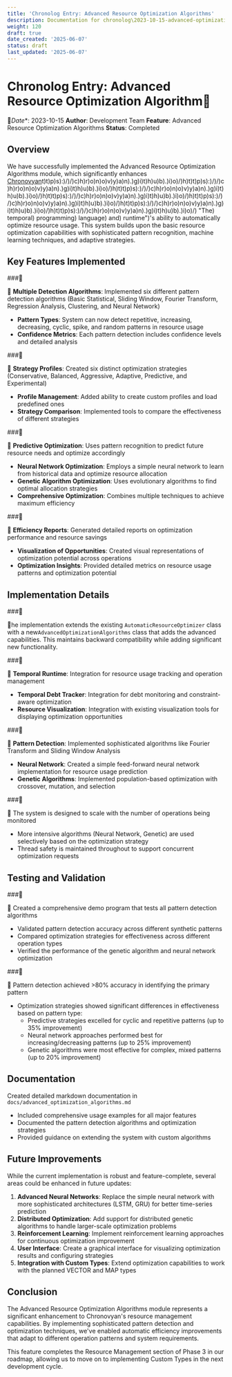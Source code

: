```yaml
---
title: 'Chronolog Entry: Advanced Resource Optimization Algorithms'
description: Documentation for chronolog\2023-10-15-advanced-optimization-algorithms.md
weight: 120
draft: true
date_created: '2025-06-07'
status: draft
last_updated: '2025-06-07'
---
```


# Chronolog Entry: Advanced Resource Optimization Algorithm
*Date**: 2023-10-15
**Author**: Development Team
**Feature**: Advanced Resource Optimization Algorithms
**Status**: Completed

## Overview

We have successfully implemented the Advanced Resource Optimization Algorithms module, which significantly enhances [Chronovyan](https://chronovyan.github.io/h)t)t)p)s):)/)/)c)h)r)o)n)o)v)y)a)n).)g)i)t)h)u)b).)i)o)/)h)t)t)p)s):)/)/)c)h)r)o)n)o)v)y)a)n).)g)i)t)h)u)b).)i)o)/)h)t)t)p)s):)/)/)c)h)r)o)n)o)v)y)a)n).)g)i)t)h)u)b).)i)o)/)h)t)t)p)s):)/)/)c)h)r)o)n)o)v)y)a)n).)g)i)t)h)u)b).)i)o)/)h)t)t)p)s):)/)/)c)h)r)o)n)o)v)y)a)n).)g)i)t)h)u)b).)i)o)/)h)t)t)p)s):)/)/)c)h)r)o)n)o)v)y)a)n).)g)i)t)h)u)b).)i)o)/)h)t)t)p)s):)/)/)c)h)r)o)n)o)v)y)a)n).)g)i)t)h)u)b).)i)o)/) "The) temporal) programming) language) and) runtime")'s ability to automatically optimize resource usage. This system builds upon the basic resource optimization capabilities with sophisticated pattern recognition, machine learning techniques, and adaptive strategies.

## Key Features Implemented

###

 **Multiple Detection Algorithms**: Implemented six different pattern detection algorithms (Basic Statistical, Sliding Window, Fourier Transform, Regression Analysis, Clustering, and Neural Network)
- **Pattern Types**: System can now detect repetitive, increasing, decreasing, cyclic, spike, and random patterns in resource usage
- **Confidence Metrics**: Each pattern detection includes confidence levels and detailed analysis

###

 **Strategy Profiles**: Created six distinct optimization strategies (Conservative, Balanced, Aggressive, Adaptive, Predictive, and Experimental)
- **Profile Management**: Added ability to create custom profiles and load predefined ones
- **Strategy Comparison**: Implemented tools to compare the effectiveness of different strategies

###

 **Predictive Optimization**: Uses pattern recognition to predict future resource needs and optimize accordingly
- **Neural Network Optimization**: Employs a simple neural network to learn from historical data and optimize resource allocation
- **Genetic Algorithm Optimization**: Uses evolutionary algorithms to find optimal allocation strategies
- **Comprehensive Optimization**: Combines multiple techniques to achieve maximum efficiency

###

 **Efficiency Reports**: Generated detailed reports on optimization performance and resource savings
- **Visualization of Opportunities**: Created visual representations of optimization potential across operations
- **Optimization Insights**: Provided detailed metrics on resource usage patterns and optimization potential

## Implementation Details

###

he implementation extends the existing `AutomaticResourceOptimizer` class with a new`AdvancedOptimizationAlgorithms` class that adds the advanced capabilities. This maintains backward compatibility while adding significant new functionality.

###

 **Temporal Runtime**: Integration for resource usage tracking and operation management
- **Temporal Debt Tracker**: Integration for debt monitoring and constraint-aware optimization
- **Resource Visualization**: Integration with existing visualization tools for displaying optimization opportunities

###

 **Pattern Detection**: Implemented sophisticated algorithms like Fourier Transform and Sliding Window Analysis
- **Neural Network**: Created a simple feed-forward neural network implementation for resource usage prediction
- **Genetic Algorithms**: Implemented population-based optimization with crossover, mutation, and selection

###

 The system is designed to scale with the number of operations being monitored
- More intensive algorithms (Neural Network, Genetic) are used selectively based on the optimization strategy
- Thread safety is maintained throughout to support concurrent optimization requests

## Testing and Validation

###

 Created a comprehensive demo program that tests all pattern detection algorithms
- Validated pattern detection accuracy across different synthetic patterns
- Compared optimization strategies for effectiveness across different operation types
- Verified the performance of the genetic algorithm and neural network optimization

###

 Pattern detection achieved >80% accuracy in identifying the primary pattern
- Optimization strategies showed significant differences in effectiveness based on pattern type:
  - Predictive strategies excelled for cyclic and repetitive patterns (up to 35% improvement)
  - Neural network approaches performed best for increasing/decreasing patterns (up to 25% improvement)
  - Genetic algorithms were most effective for complex, mixed patterns (up to 20% improvement)

## Documentation

 Created detailed markdown documentation in `docs/advanced_optimization_algorithms.md`
- Included comprehensive usage examples for all major features
- Documented the pattern detection algorithms and optimization strategies
- Provided guidance on extending the system with custom algorithms

## Future Improvements

While the current implementation is robust and feature-complete, several areas could be enhanced in future updates:

1. **Advanced Neural Networks**: Replace the simple neural network with more sophisticated architectures (LSTM, GRU) for better time-series prediction
2. **Distributed Optimization**: Add support for distributed genetic algorithms to handle larger-scale optimization problems
3. **Reinforcement Learning**: Implement reinforcement learning approaches for continuous optimization improvement
4. **User Interface**: Create a graphical interface for visualizing optimization results and configuring strategies
5. **Integration with Custom Types**: Extend optimization capabilities to work with the planned VECTOR and MAP types

## Conclusion

The Advanced Resource Optimization Algorithms module represents a significant enhancement to Chronovyan's resource management capabilities. By implementing sophisticated pattern detection and optimization techniques, we've enabled automatic efficiency improvements that adapt to different operation patterns and system requirements.

This feature completes the Resource Management section of Phase 3 in our roadmap, allowing us to move on to implementing Custom Types in the next development cycle.